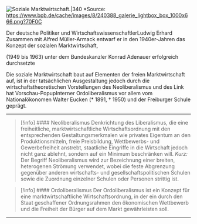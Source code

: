 ![Soziale Marktwirtschaft.|340](https://www.bpb.de/cache/images/8/240388_article_side.png?B35EF)
*Source:
https://www.bpb.de/cache/images/8/240388_galerie_lightbox_box_1000x666.png?70F0C

Der deutsche Politiker und WirtschaftswissenschaftlerLudwig Erhard Zusammen mit Alfred Müller-Armack entwarf er in den 1940er-Jahren das Konzept der sozialen Marktwirtschaft,

(1949 bis 1963) unter dem Bundeskanzler Konrad Adenauer erfolgreich durchsetzte

Die soziale Marktwirtschaft baut auf Elementen der freien Marktwirtschaft auf, ist in der tatsächlichen Ausgestaltung jedoch durch die wirtschaftstheoretischen Vorstellungen des Neoliberalismus
und des Link hat Vorschau-PopupInterner Ordoliberalismus vor allem vom Nationalökonomen Walter Eucken (* 1891, † 1950) und der Freiburger Schule geprägt.

***

> [!info] #### Neoliberalismus
> Denkrichtung des Liberalismus, die eine freiheitliche, marktwirtschaftliche Wirtschaftsordnung mit den entsprechenden Gestaltungsmerkmalen wie privates Eigentum an den Produktionsmitteln, freie Preisbildung, Wettbewerbs- und Gewerbefreiheit anstrebt, staatliche Eingriffe in die Wirtschaft jedoch nicht ganz ablehnt, sondern auf ein Minimum beschränken will.
> *Kurz:*
Der Begriff Neoliberalismus wird zur Bezeichnung einer breiten, heterogenen Strömung verwendet, wobei die feste Abgrenzung gegenüber anderen wirtschafts- und gesellschaftspolitischen Schulen sowie die Zuordnung einzelner Schulen oder Personen strittig ist.

> [!info] #### Ordoliberalismus
> Der Ordoliberalismus ist ein Konzept für eine marktwirtschaftliche Wirtschaftsordnung, in der ein durch den Staat geschaffener Ordnungsrahmen den ökonomischen Wettbewerb und die Freiheit der Bürger auf dem Markt gewährleisten soll.

***
